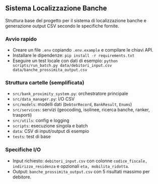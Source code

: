 ## Sistema Localizzazione Banche

Struttura base del progetto per il sistema di localizzazione banche e generazione output CSV secondo le specifiche fornite.

### Avvio rapido
- Creare un file `.env` copiando `.env.example` e compilare le chiavi API.
- Installare le dipendenze: `pip install -r requirements.txt`
- Eseguire un test locale con dati di esempio: `python scripts/run_batch.py data/debitori_input.csv data/banche_prossimita_output.csv`

### Struttura cartelle (semplificata)
- `src/bank_proximity_system.py`: orchestratore principale
- `src/data_manager.py`: I/O CSV
- `src/models`: modelli dati (`DebtorRecord`, `BankResult`, `Enums`)
- `src/services`: servizi (geocoding, isolinee, ricerca banche, ranker, trasporti)
- `src/utils`: config e logging
- `scripts`: esecuzione singola e batch
- `data`: CSV di input/output di esempio
- `tests`: test di base

### Specifiche I/O
- Input richiesto: `debitori_input.csv` con colonne `codice_fiscale, indirizzo_residenza` e opzionali `eta, mobilita_ridotta`.
- Output: `banche_prossimita_output.csv` con 5 risultati massimo per debitore.


